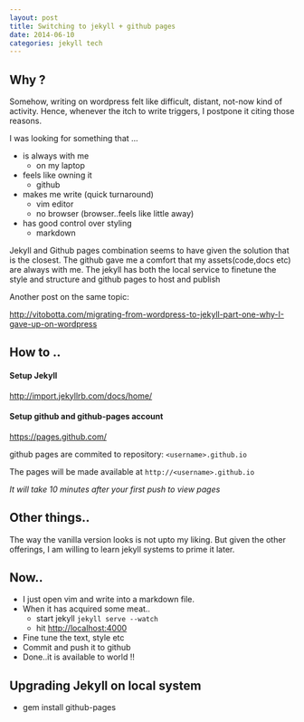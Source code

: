 ```yaml
---
layout: post
title: Switching to jekyll + github pages
date: 2014-06-10
categories: jekyll tech
---
```


## Why ?

Somehow, writing on wordpress felt like difficult, distant, not-now kind of activity.
Hence, whenever the itch to write triggers, I postpone it citing those reasons.

I was looking for something that ...

* is always with me
    - on my laptop
* feels like owning it
    - github
* makes me write (quick turnaround)
    - vim editor
    - no browser (browser..feels like little away)
* has good control over styling
    - markdown

Jekyll and Github pages combination seems to have given the solution that is the closest.
The github gave me a comfort that my assets(code,docs etc) are always with me.
The jekyll has both the local service to finetune the style and structure and github pages to host and publish

Another post on the same topic:

<http://vitobotta.com/migrating-from-wordpress-to-jekyll-part-one-why-I-gave-up-on-wordpress>



## How to ..

#### Setup Jekyll

<http://import.jekyllrb.com/docs/home/>

#### Setup github and github-pages account

<https://pages.github.com/>

github pages are commited to repository: `<username>.github.io`

The pages will be made available at `http://<username>.github.io`

*It will take 10 minutes after your first push to view pages*

## Other things..

The way the vanilla version looks is not upto my liking.
But given the other offerings, I am willing to learn jekyll systems to prime it later.

## Now..

* I just open vim and write into a markdown file.
* When it has acquired some meat..
    * start jekyll `jekyll serve --watch`
    * hit <http://localhost:4000>
* Fine tune the text, style etc
* Commit and push it to github 
* Done..it is available to world !!

## Upgrading Jekyll on local system

* gem install github-pages
